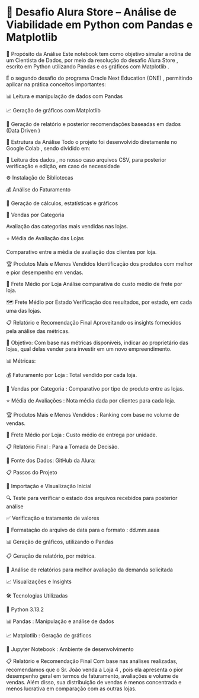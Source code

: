 # 🎯 **Desafio Alura Store – Análise de Viabilidade em Python com Pandas e Matplotlib**

🎯 Propósito da Análise
Este notebook tem como objetivo simular a rotina de um Cientista de Dados, por meio da resolução do desafio Alura Store , escrito em Python utilizando Pandas e os gráficos com Matplotlib .

É o segundo desafio do programa Oracle Next Education (ONE) , permitindo aplicar na prática conceitos importantes:

📊 Leitura e manipulação de dados com Pandas

📈 Geração de gráficos com Matplotlib

📝 Geração de relatório e posterior recomendações baseadas em dados (Data Driven )

🧠 Estrutura da Análise
Todo o projeto foi desenvolvido diretamente no Google Colab , sendo dividido em:

📂 Leitura dos dados , no nosso caso arquivos CSV, para posterior verificação e edição, em caso de necessidade

⚙️ Instalação de Bibliotecas

💰 Análise do Faturamento

🧮 Geração de cálculos, estatísticas e gráficos

🛒 Vendas por Categoria

Avaliação das categorias mais vendidas nas lojas.

⭐ Média de Avaliação das Lojas

Comparativo entre a média de avaliação dos clientes por loja.

🏆 Produtos Mais e Menos Vendidos
Identificação dos produtos com melhor e pior desempenho em vendas.

🚚 Frete Médio por Loja
Análise comparativa do custo médio de frete por loja.

🗺️ Frete Médio por Estado
Verificação dos resultados, por estado, em cada uma das lojas.

📋 Relatório e Recomendação Final
Aproveitando os insights fornecidos pela análise das métricas.

🎯 Objetivo:
Com base nas métricas disponíveis, indicar ao proprietário das lojas, qual delas vender para investir em um novo empreendimento.

📊 Métricas:

💰 Faturamento por Loja : Total vendido por cada loja.

🛒 Vendas por Categoria : Comparativo por tipo de produto entre as lojas.

⭐ Média de Avaliações : Nota média dada por clientes para cada loja.

🏆 Produtos Mais e Menos Vendidos : Ranking com base no volume de vendas.

🚚 Frete Médio por Loja : Custo médio de entrega por unidade.

📋 Relatório Final : Para a Tomada de Decisão.

🔗 Fonte dos Dados:
GitHub da Alura:

📋 Passos do Projeto

📂 Importação e Visualização Inicial

🔍 Teste para verificar o estado dos arquivos recebidos para posterior análise

✅ Verificação e tratamento de valores

📅 Formatação do arquivo de data para o formato : dd.mm.aaaa

📊 Geração de gráficos, utilizando o Pandas

📋 Geração de relatório, por métrica.

🧐 Análise de relatórios para melhor avaliação da demanda solicitada

📈 Visualizações e Insights

🛠️ Tecnologias Utilizadas

🐍 Python 3.13.2

📊 Pandas : Manipulação e análise de dados

📈 Matplotlib : Geração de gráficos

📔 Jupyter Notebook : Ambiente de desenvolvimento

📋 Relatório e Recomendação Final
Com base nas análises realizadas, recomendamos que o Sr. João venda a Loja 4 , pois ela apresenta o pior desempenho geral em termos de faturamento, avaliações e volume de vendas. Além disso, sua distribuição de vendas é menos concentrada e menos lucrativa em comparação com as outras lojas.




